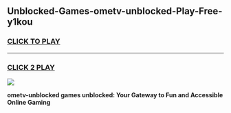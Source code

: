 
## Unblocked-Games-ometv-unblocked-Play-Free-y1kou
<h3>
<a href="https://premium76.site?title=ometv-unblocked&ref=20M">CLICK TO PLAY</a></h3>
<hr>

<h3>
<a href="https://premium76.site?title=ometv-unblocked&ref=20M">CLICK 2 PLAY</a>
  
</h3>

<a href="https://premium76.site?title=ometv-unblocked&ref=19M"><img src="https://clearcache.store/games.png"></a>


**ometv-unblocked games unblocked: Your Gateway to Fun and Accessible Online Gaming**
